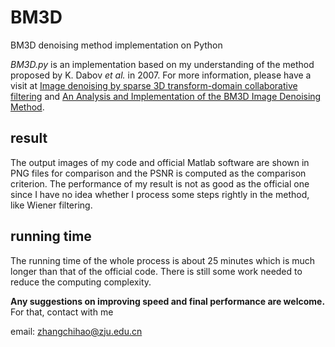 # BM3D
BM3D denoising method implementation on Python

*BM3D.py* is an implementation based on my understanding of the method proposed by K. Dabov *et al.* in 2007. For more information, please have a visit at
[Image denoising by sparse 3D transform-domain collaborative filtering](http://www.cs.tut.fi/~foi/GCF-BM3D/)
and
[An Analysis and Implementation of the BM3D Image Denoising Method](https://www.ipol.im/pub/art/2012/l-bm3d/).

## result
The output images of my code and official Matlab software are shown in PNG files for comparison and the PSNR is computed as the comparison criterion. The performance of my result is not as good as the official one since I have no idea whether I process some steps rightly in the method, like Wiener filtering.

## running time
The running time of the whole process is about 25 minutes which is much longer than that of the official code. There is still some work needed to reduce the computing complexity.

**Any suggestions on improving speed and final performance are welcome.** For that, contact with me

email: zhangchihao@zju.edu.cn

